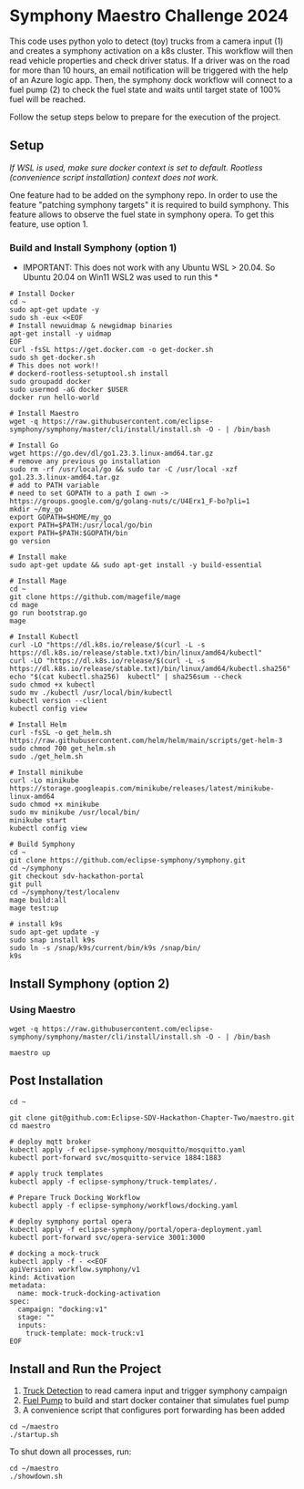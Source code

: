 # Symphony Maestro Challenge 2024

This code uses python yolo to detect (toy) trucks from a camera input (1) and creates a symphony activation on a k8s cluster. This workflow will then read vehicle properties and check driver status. If a driver was on the road for more than 10 hours, an email notification will be triggered with the help of an Azure logic app. Then, the symphony dock workflow will connect to a fuel pump (2) to check the fuel state and waits until target state of 100% fuel will be reached.

Follow the setup steps below to prepare for the execution of the project.

## Setup 

*If WSL is used, make sure docker context is set to default. Rootless (convenience script installation) context does not work.*

One feature had to be added on the symphony repo. In order to use the feature "patching symphony targets" it is required to build symphony. This feature allows to observe the fuel state in symphony opera. To get this feature, use option 1.  

### Build and Install Symphony (option 1)
* IMPORTANT: This does not work with any Ubuntu WSL > 20.04. So Ubuntu 20.04 on Win11 WSL2 was used to run this *

```
# Install Docker
cd ~
sudo apt-get update -y
sudo sh -eux <<EOF
# Install newuidmap & newgidmap binaries
apt-get install -y uidmap
EOF
curl -fsSL https://get.docker.com -o get-docker.sh
sudo sh get-docker.sh
# This does not work!!
# dockerd-rootless-setuptool.sh install
sudo groupadd docker
sudo usermod -aG docker $USER
docker run hello-world

# Install Maestro
wget -q https://raw.githubusercontent.com/eclipse-symphony/symphony/master/cli/install/install.sh -O - | /bin/bash

# Install Go
wget https://go.dev/dl/go1.23.3.linux-amd64.tar.gz
# remove any previous go installation
sudo rm -rf /usr/local/go && sudo tar -C /usr/local -xzf go1.23.3.linux-amd64.tar.gz
# add to PATH variable
# need to set GOPATH to a path I own -> https://groups.google.com/g/golang-nuts/c/U4Erx1_F-bo?pli=1
mkdir ~/my_go
export GOPATH=$HOME/my_go
export PATH=$PATH:/usr/local/go/bin
export PATH=$PATH:$GOPATH/bin
go version

# Install make
sudo apt-get update && sudo apt-get install -y build-essential

# Install Mage
cd ~
git clone https://github.com/magefile/mage
cd mage
go run bootstrap.go
mage 

# Install Kubectl
curl -LO "https://dl.k8s.io/release/$(curl -L -s https://dl.k8s.io/release/stable.txt)/bin/linux/amd64/kubectl"
curl -LO "https://dl.k8s.io/release/$(curl -L -s https://dl.k8s.io/release/stable.txt)/bin/linux/amd64/kubectl.sha256"
echo "$(cat kubectl.sha256)  kubectl" | sha256sum --check
sudo chmod +x kubectl
sudo mv ./kubectl /usr/local/bin/kubectl
kubectl version --client
kubectl config view

# Install Helm
curl -fsSL -o get_helm.sh https://raw.githubusercontent.com/helm/helm/main/scripts/get-helm-3
sudo chmod 700 get_helm.sh
sudo ./get_helm.sh

# Install minikube
curl -Lo minikube https://storage.googleapis.com/minikube/releases/latest/minikube-linux-amd64
sudo chmod +x minikube
sudo mv minikube /usr/local/bin/
minikube start
kubectl config view

# Build Symphony
cd ~
git clone https://github.com/eclipse-symphony/symphony.git
cd ~/symphony
git checkout sdv-hackathon-portal
git pull
cd ~/symphony/test/localenv
mage build:all
mage test:up

# install k9s
sudo apt-get update -y
sudo snap install k9s
sudo ln -s /snap/k9s/current/bin/k9s /snap/bin/
k9s
```

## Install Symphony (option 2)

### Using Maestro

```
wget -q https://raw.githubusercontent.com/eclipse-symphony/symphony/master/cli/install/install.sh -O - | /bin/bash

maestro up 

```

## Post Installation

```
cd ~

git clone git@github.com:Eclipse-SDV-Hackathon-Chapter-Two/maestro.git
cd maestro

# deploy mqtt broker
kubectl apply -f eclipse-symphony/mosquitto/mosquitto.yaml
kubectl port-forward svc/mosquitto-service 1884:1883

# apply truck templates
kubectl apply -f eclipse-symphony/truck-templates/.

# Prepare Truck Docking Workflow
kubectl apply -f eclipse-symphony/workflows/docking.yaml

# deploy symphony portal opera
kubectl apply -f eclipse-symphony/portal/opera-deployment.yaml
kubectl port-forward svc/opera-service 3001:3000

# docking a mock-truck
kubectl apply -f - <<EOF
apiVersion: workflow.symphony/v1
kind: Activation
metadata:
  name: mock-truck-docking-activation
spec:
  campaign: "docking:v1"
  stage: ""
  inputs:    
    truck-template: mock-truck:v1
EOF
```

## Install and Run the Project

1. [Truck Detection](/truck_detection/README.md) to read camera input and trigger symphony campaign
2. [Fuel Pump](/docker/fuel-pump/README.md) to build and start docker container that simulates fuel pump
3. A convenience script that configures port forwarding has been added 
 ```
 cd ~/maestro
 ./startup.sh
 ```

To shut down all processes, run:
```
cd ~/maestro
./showdown.sh
```
